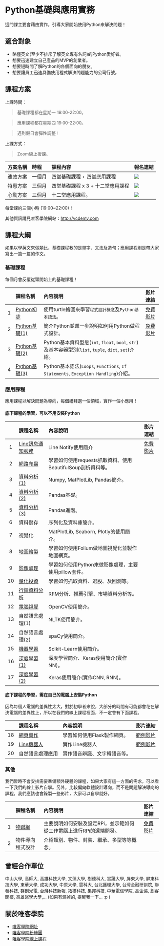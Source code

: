 # Python基礎與應用實務

這門課主要會藉由實作，引導大家開始使用Python來解決問題！

## 適合對象

* 略懂英文(至少不排斥了解英文專有名詞)的Python愛好者。
* 想要迅速建立自己產品的MVP的創業者。
* 想要短時間了解Python的各個面向的朋友。
* 想要讓員工迅速具備使用程式解決問題能力的公司行號。

## 課程方案

上課時間：

> 基礎課程都在星期一 19:00-22:00。

> 應用課程都在星期四 19:00-22:00。

> 遇到假日會彈性調整！

上課方式：

> Zoom線上授課。

|方案名稱|時程|課程內容|報名連結|
|:--|:--|:--|:--|
|速效方案|一個月|四堂基礎課程 + 四堂應用課程|<a href="https://p.ecpay.com.tw/00DF019"><img src="https://payment.ecpay.com.tw/Content/themes/WebStyle20170517/images/ecgo.png" /></a>|
|特惠方案|三個月|四堂基礎課程 x 3 + 十二堂應用課程|<a href="https://p.ecpay.com.tw/E070BCA"><img src="https://payment.ecpay.com.tw/Content/themes/WebStyle20170517/images/ecgo.png" /></a>|
|心動方案|三個月|十二堂應用課程。|<a href="https://p.ecpay.com.tw/8390DA4"><img src="https://payment.ecpay.com.tw/Content/themes/WebStyle20170517/images/ecgo.png" /></a>|

每堂課約三個小時 (19:00~22:00)！

其他資訊請見唯客學院網站：http://vcdemy.com

## 課程大綱

如果以學英文來做類比，基礎課程教的是單字、文法及造句；應用課程則是帶大家寫出一篇一篇的作文。

### 基礎課程

每個月會反覆從頭開始上的基礎課程！

||課程名稱|內容說明|影片連結|
|:-:|:--|:--|:--|
|1|[Python初步](https://github.com/victorgau/khpy_python_beginners)|使用turtle繪圖來學習`程式設計概念`及`Python基本語法`。|[免費影片](https://www.youtube.com/watch?v=SFa0rFkJbVI&list=PLj4JWjo5dOC6n1jxY6CfOLp1ut4JcQicv)|
|2|[Python基礎(1)](https://github.com/victorgau/khpy_python_basics)|簡介Python並進一步說明如何用Python做程式設計。|[免費影片](https://khpy.teachable.com/p/simple-python-applications)|
|3|[Python基礎(2)](https://github.com/victorgau/khpy_python_basics)|Python基本資料型態(`int`, `float`, `bool`, `str`)及基本容器型別(`list`, `tuple`, `dict`, `set`)介紹。||
|4|[Python基礎(3)](https://github.com/victorgau/khpy_python_basics)|Python基本語法(`Loops`, `Functions`, `If Statements`, `Exception Handling`)介紹。||

### 應用課程

應用課程以解決問題為導向，每個禮拜選一個領域，實作一個小應用！

#### 底下課程的學習，可以不用安裝Python

||課程名稱|內容說明|影片連結|
|:-:|:--|:--|:--|
|1|[Line訊息通知服務](https://github.com/victorgau/khpy_linenotify_intro)|Line Notify使用簡介|[免費影片](https://www.youtube.com/watch?v=dch8UHIgNAI&list=PLj4JWjo5dOC4ipFy5ODaMXsMYcBpZOp45)|
|2|[網路爬蟲](https://github.com/victorgau/khpy_web_crawler_intro)|學習如何使用requests抓取資料、使用BeautifulSoup剖析資料等。||
|3|[資料分析(1)](https://github.com/victorgau/khpy_data_analysis_intro)|Numpy, MatPlotLib, Pandas簡介。||
|4|[資料分析(2)](https://github.com/victorgau/khpy_pandas_intro)|Pandas基礎。||
|5|[資料分析(3)](https://github.com/victorgau/khpy_pandas_intro)|Pandas進階。||
|6|資料儲存|序列化及資料庫簡介。||
|7|視覺化|MatPlotLib, Seaborn, Plotly的使用簡介。||
|8|[地圖繪製](https://github.com/victorgau/khpy_folium_intro)|學習如何使用Folium做地圖視覺化並製作地圖網頁。||
|9|[影像處理](https://github.com/victorgau/khpy_image_processing_intro)|學習如何使用Python來做影像處理，主要使用pillow套件。||
|10|[量化投資](https://github.com/victorgau/khpy_quant_intro)|學習如何抓取資料、選股、及回測等。||
|11|[行銷資料分析](https://github.com/victorgau/khpy_marketing_analytics_intro)|RFM分析、推薦引擎、市場資料分析等。||
|12|[電腦視覺](https://github.com/victorgau/khpy_opencv_intro)|OpenCV使用簡介。||
|13|自然語言處理(1)|NLTK使用簡介。||
|14|自然語言處理(2)|spaCy使用簡介。||
|15|[機器學習](https://github.com/victorgau/khpy_sklearn_intro)|Scikit-Learn使用簡介。||
|16|[深度學習(1)](https://github.com/victorgau/khpy_keras_intro)|深度學習簡介、Keras使用簡介(實作NN)。||
|17|[深度學習(2)](https://github.com/victorgau/khpy_keras_intro)|Keras使用簡介(實作CNN, RNN)。||

#### 底下課程的學習，需在自己的電腦上安裝Python

因為每個人電腦的差異性太大，對於初學者來說，大部分的時間有可能都會花在解決電腦的差異性上，所以在我們的線上課程裡面，不一定會有下面課程。

||課程名稱|內容說明|影片連結|
|:-:|:--|:--|:--|
|18|[網頁實作](https://github.com/victorgau/khpy_flask_intro)|學習如何使用Flask製作網頁。|[範例影片](https://youtu.be/nYF3jIeq580)|
|19|[Line機器人](https://github.com/victorgau/khpy_linebot_intro)|實作Line機器人|[範例影片](https://youtu.be/PakBk5F3O5w)|
|20|自然語言處理應用|實作語音辨識、文字轉語音等。||

### 其他

我們暫時不會安排需要準備額外硬體的課程，如果大家有這一方面的需求，可以看一下我們的線上影片自學。另外，比較偏向軟體設計導向，而不是問題解決導向的課程，我們應該也會錄製一些影片，大家可以自學就好。

||課程名稱|內容說明|影片連結|
|:-:|:--|:--|:--|
|1|[物聯網](https://github.com/victorgau/khpy_rpi_intro)|主要說明如何安裝及設定RPi，並示範如何從工作電腦上進行RPi的遠端開發。|[免費影片](https://www.youtube.com/playlist?list=PLj4JWjo5dOC6Ec1GVeNoOMWilvKt99LlU)|
|2|物件導向程式設計|介紹類別、物件、封裝、繼承、多型等等概念。||


## 曾經合作單位

中山大學, 高師大, 高雄科技大學, 文藻大學, 樹德科大, 實踐大學, 屏東大學, 屏東科技大學, 東華大學, 成功大學, 中原大學, 雲科大, 台北護理大學, 台灣金融研訓院, 聯發科技, 群創光電, 台灣科技新報, 拓樸科技, 集邦科技, 中華電信學院, 高企協, 創客閣樓, 高雄醫學大學,... (如果有漏掉的, 提醒我一下... :p )

## 關於唯客學院

* [唯客學院網址](http://www.vcdemy.com)
* [唯客學院粉絲團](https://www.facebook.com/KHPYAcademy/)
* [唯客學院線上課程](https://khpy.teachable.com)
